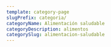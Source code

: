 ```yaml
---
template: category-page
slugPrefix: categoria/
categoryName: Alimentación saludable
categoryDescription: alimentos
categorySlug: alimentacion-saludable
---
```

